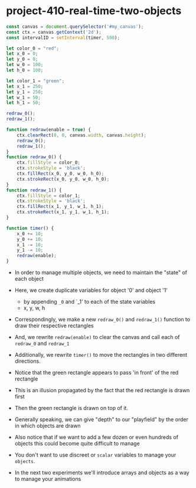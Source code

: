 # project-410-real-time-two-objects

```js
const canvas = document.querySelector('#my_canvas');
const ctx = canvas.getContext('2d');
const intervalID = setInterval(timer, 500);

let color_0 = "red";
let x_0 = 0;
let y_0 = 0;
let w_0 = 100;
let h_0 = 100;

let color_1 = "green";
let x_1 = 250;
let y_1 = 250;
let w_1 = 50;
let h_1 = 50;

redraw_0();
redraw_1();

function redraw(enable = true) {
    ctx.clearRect(0, 0, canvas.width, canvas.height);
    redraw_0();
    redraw_1();
}
function redraw_0() {
    ctx.fillStyle = color_0;
    ctx.strokeStyle = 'black';
    ctx.fillRect(x_0, y_0, w_0, h_0);
    ctx.strokeRect(x_0, y_0, w_0, h_0);
}
function redraw_1() {
    ctx.fillStyle = color_1;
    ctx.strokeStyle = 'black';
    ctx.fillRect(x_1, y_1, w_1, h_1);
    ctx.strokeRect(x_1, y_1, w_1, h_1);
}

function timer() {
    x_0 += 10;
    y_0 += 10;
    x_1 -= 10;
    y_1 -= 10;
    redraw(enable);
}

```
* In order to manage multiple objects, we need to maintain the "state" of each object
* Here, we create duplicate variables for object '0' and object '1' 
  * by appending `_0` and `_1' to each of the state variables
  * x, y, w, h
* Correspondingly, we make a new `redraw_0()` and `redraw_1()` function to draw their respective rectangles
* And, we rewrite `redraw(enable)` to clear the canvas and call each of `redraw_0` and `redraw_1`
* Additionally, we rewrite `timer()` to move the rectangles in two different directions.

* Notice that the green rectangle appears to pass 'in front' of the red rectangle
* This is an illusion propagated by the fact that the red rectangle is drawn first
* Then the green rectangle is drawn on top of it.
* Generally speaking, we can give "depth" to our "playfield" by the order in which objects are drawn

* Also notice that if we want to add a few dozen or even hundreds of objects this could become quite difficult to manage
* You don't want to use discreet or `scalar` variables to manage your `objects`. 
* In the next two experiments we'll introduce arrays and objects as a way to manage your animations